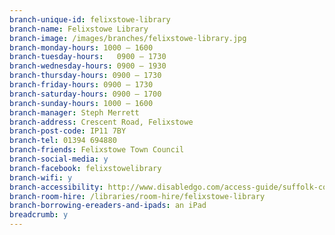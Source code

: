 ```yaml
---
branch-unique-id: felixstowe-library
branch-name: Felixstowe Library
branch-image: /images/branches/felixstowe-library.jpg
branch-monday-hours: 1000 – 1600
branch-tuesday-hours:	0900 – 1730
branch-wednesday-hours: 0900 – 1930
branch-thursday-hours: 0900 – 1730
branch-friday-hours: 0900 – 1730
branch-saturday-hours: 0900 – 1700
branch-sunday-hours: 1000 – 1600
branch-manager: Steph Merrett
branch-address: Crescent Road, Felixstowe
branch-post-code: IP11 7BY
branch-tel: 01394 694880
branch-friends: Felixstowe Town Council
branch-social-media: y
branch-facebook: felixstowelibrary
branch-wifi: y
branch-accessibility: http://www.disabledgo.com/access-guide/suffolk-county-council/felixstowe-library-2
branch-room-hire: /libraries/room-hire/felixstowe-library
branch-borrowing-ereaders-and-ipads: an iPad
breadcrumb: y
---
```

